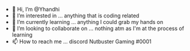 - 👋 Hi, I’m @Yhandhi
- 👀 I’m interested in ... anything that is coding related
- 🌱 I’m currently learning ... anything I could grab my hands on
- 💞️ I’m looking to collaborate on ... nothing atm as I'm at the process of learning
- 📫 How to reach me ... discord Nutbuster Gaming #0001

<!---
Yhandhi/Yhandhi is a ✨ special ✨ repository because its `README.md` (this file) appears on your GitHub profile.
You can click the Preview link to take a look at your changes.
